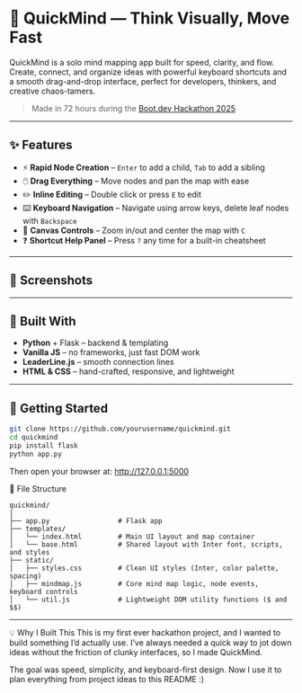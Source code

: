 # 🧠 QuickMind — Think Visually, Move Fast

QuickMind is a solo mind mapping app built for speed, clarity, and flow. Create, connect, and organize ideas with powerful keyboard shortcuts and a smooth drag-and-drop interface, perfect for developers, thinkers, and creative chaos-tamers.

> Made in 72 hours during the [Boot.dev Hackathon 2025](https://blog.boot.dev/news/hackathon-2025/) 

---

## ✨ Features

- ⚡ **Rapid Node Creation** – `Enter` to add a child, `Tab` to add a sibling
- 🖱️ **Drag Everything** – Move nodes and pan the map with ease
- ✏️ **Inline Editing** – Double click or press `E` to edit
- ⌨️ **Keyboard Navigation** – Navigate using arrow keys, delete leaf nodes with `Backspace`
- 🧭 **Canvas Controls** – Zoom in/out and center the map with `C`
- ❓ **Shortcut Help Panel** – Press `?` any time for a built-in cheatsheet

---

## 📸 Screenshots

---

## 🧪 Built With

- **Python** + Flask – backend & templating
- **Vanilla JS** – no frameworks, just fast DOM work
- **LeaderLine.js** – smooth connection lines
- **HTML & CSS** – hand-crafted, responsive, and lightweight

---

## 🚀 Getting Started

```bash
git clone https://github.com/yourusername/quickmind.git
cd quickmind
pip install flask
python app.py
```
Then open your browser at: http://127.0.0.1:5000

📁 File Structure
```
quickmind/
│
├── app.py                 # Flask app
├── templates/
│   └── index.html         # Main UI layout and map container
│   └── base.html          # Shared layout with Inter font, scripts, and styles
├── static/
│   ├── styles.css         # Clean UI styles (Inter, color palette, spacing)
│   ├── mindmap.js         # Core mind map logic, node events, keyboard controls
│   └── util.js            # Lightweight DOM utility functions ($ and $$)
```

---

💡 Why I Built This
This is my first ever hackathon project, and I wanted to build something I’d actually use. I’ve always needed a quick way to jot down ideas without the friction of clunky interfaces, so I made QuickMind.

The goal was speed, simplicity, and keyboard-first design. Now I use it to plan everything from project ideas to this README :)

